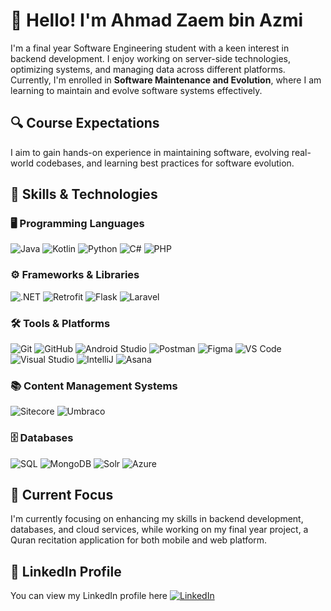 # 👋 Hello! I'm Ahmad Zaem bin Azmi

I'm a final year Software Engineering student with a keen interest in backend development. I enjoy working on server-side technologies, optimizing systems, and managing data across different platforms. Currently, I'm enrolled in **Software Maintenance and Evolution**, where I am learning to maintain and evolve software systems effectively.

## 🔍 Course Expectations
I aim to gain hands-on experience in maintaining software, evolving real-world codebases, and learning best practices for software evolution.

## 🚀 Skills & Technologies

### 🖥️ Programming Languages
![Java](https://img.shields.io/badge/Java-%23ED8B00.svg?style=for-the-badge&logo=java&logoColor=white)
![Kotlin](https://img.shields.io/badge/Kotlin-%230095D5.svg?style=for-the-badge&logo=kotlin&logoColor=white)
![Python](https://img.shields.io/badge/Python-%233776AB.svg?style=for-the-badge&logo=python&logoColor=white)
![C#](https://img.shields.io/badge/C%23-%23239120.svg?style=for-the-badge&logo=c-sharp&logoColor=white)
![PHP](https://img.shields.io/badge/PHP-%23777BB4.svg?style=for-the-badge&logo=php&logoColor=white)

### ⚙️ Frameworks & Libraries
![.NET](https://img.shields.io/badge/.NET-%23512BD4.svg?style=for-the-badge&logo=dotnet&logoColor=white)
![Retrofit](https://img.shields.io/badge/Retrofit-%23323330.svg?style=for-the-badge&logo=retrofit&logoColor=white)
![Flask](https://img.shields.io/badge/Flask-%23000000.svg?style=for-the-badge&logo=flask&logoColor=white)
![Laravel](https://img.shields.io/badge/Laravel-%23FF2D20.svg?style=for-the-badge&logo=laravel&logoColor=white)

### 🛠️ Tools & Platforms
![Git](https://img.shields.io/badge/Git-%23F05033.svg?style=for-the-badge&logo=git&logoColor=white)
![GitHub](https://img.shields.io/badge/GitHub-%23121011.svg?style=for-the-badge&logo=github&logoColor=white)
![Android Studio](https://img.shields.io/badge/Android%20Studio-%233DDC84.svg?style=for-the-badge&logo=android-studio&logoColor=white)
![Postman](https://img.shields.io/badge/Postman-%23FF6C37.svg?style=for-the-badge&logo=postman&logoColor=white)
![Figma](https://img.shields.io/badge/Figma-%23F24E1E.svg?style=for-the-badge&logo=figma&logoColor=white)
![VS Code](https://img.shields.io/badge/VS%20Code-%23007ACC.svg?style=for-the-badge&logo=visual-studio-code&logoColor=white)
![Visual Studio](https://img.shields.io/badge/Visual%20Studio-%235C2D91.svg?style=for-the-badge&logo=visual-studio&logoColor=white)
![IntelliJ](https://img.shields.io/badge/IntelliJ%20IDEA-%23000000.svg?style=for-the-badge&logo=intellij-idea&logoColor=white)
![Asana](https://img.shields.io/badge/Asana-%23F06A6A.svg?style=for-the-badge&logo=asana&logoColor=white)

### 📚 Content Management Systems
![Sitecore](https://img.shields.io/badge/Sitecore-%23D52B1E.svg?style=for-the-badge&logo=sitecore&logoColor=white)
![Umbraco](https://img.shields.io/badge/Umbraco-%230097A7.svg?style=for-the-badge&logo=umbraco&logoColor=white)

### 🗄️ Databases
![SQL](https://img.shields.io/badge/SQL-%23007ACC.svg?style=for-the-badge&logo=microsoft-sql-server&logoColor=white)
![MongoDB](https://img.shields.io/badge/MongoDB-%2347A248.svg?style=for-the-badge&logo=mongodb&logoColor=white)
![Solr](https://img.shields.io/badge/Solr-%23D9411E.svg?style=for-the-badge&logo=apache-solr&logoColor=white)
![Azure](https://img.shields.io/badge/Azure-%230072C6.svg?style=for-the-badge&logo=microsoft-azure&logoColor=white)

## 🌱 Current Focus
I'm currently focusing on enhancing my skills in backend development, databases, and cloud services, while working on my final year project, a Quran recitation application for both mobile and web platform.

## 🔗 LinkedIn Profile
You can view my LinkedIn profile here
[![LinkedIn](https://img.shields.io/badge/LinkedIn-%230077B5.svg?style=for-the-badge&logo=linkedin&logoColor=white)](https://www.linkedin.com/in/ahmad-zaem-a17a91249/)
